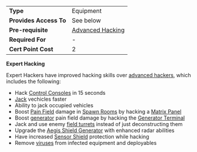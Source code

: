 |                        |                                         |
| ---------------------- | --------------------------------------- |
| **Type**               | Equipment                               |
| **Provides Access To** | See below                               |
| **Pre-requisite**      | [Advanced Hacking](Advanced_Hacking.md) |
| **Required For**       | \-                                      |
| **Cert Point Cost**    | 2                                       |

**Expert Hacking**

Expert Hackers have improved hacking skills over
[advanced hackers](Advanced_Hacking.md), which includes the following:

- Hack [Control Consoles](../locations/Control_Console.md) in 15 seconds
- [Jack](../terminology/Jack.md) vechicles faster
- Ability to jack occupied vehicles
- Boost [Pain Field](../terminology/Pain_Field.md) damage in
  [Spawn Rooms](../locations/Spawn_Room.md) by hacking a
  [Matrix Panel](../items/Matrix_Panel.md)
- Boost [generator](../items/Generator.md) pain field damage by hacking the
  [Generator Terminal](../items/Generator_Terminal.md)
- Jack and use enemy [field turrets](../weapons/One-Manned_Field_Turret.md)
  instead of just deconstructing them
- Upgrade the [Aegis Shield Generator](../weapons/Aegis_Shield_Generator.md)
  with enhanced radar abilities
- Have increased [Sensor Shield](../implants/Sensor_Shield.md) protection while
  hacking
- Remove [viruses](../terminology/Virus.md) from infected equipment and
  deployables

<!--[Category:Certification](Category:Certification.md)-->
